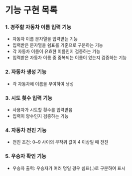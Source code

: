 # 기능 구현 목록

### 1. 경주할 자동차 이름 입력 기능
- 자동차 이름 문자열을 입력받는 기능
- 입력받은 문자열을 쉼표를 기준으로 구분하는 기능
- 각 자동차 이름이 유효한 이름인지 검증하는 기능
- 입력받은 자동차 이름 중 중복되는 이름이 있는지 검증하는 기능

### 2. 자동차 생성 기능
- 각 자동차에 이름을 부여하여 생성

### 3. 시도 횟수 입력 기능
- 사용자가 시도할 횟수를 입력받음
- 입력이 양수인지 검증하는 기능

### 4. 자동차 전진 기능
- 전진 조건: 0~9 사이의 무작위 값이 4 이상일 때 전진

### 5. 우승자 확인 기능
- 우승자 출력: 우승자가 여러 명일 경우 쉼표(`,`)로 구분하여 표시